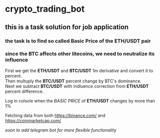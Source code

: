 # crypto_trading_bot

## this is a task solution for job application

### the task is to find so called Basic Price of the **ETH/USDT** pair   
### since the **BTC** affects other litecoins, we need to neutralize its influence

First we get the **ETH/USDT** and **BTC/USDT** 1m derivative and convert it to percent.   
Then multuply the **BTC/USDT** percent change by BTC's dominance.   
Next we subtract **BTC/USDT** with indluence correction from **ETH/USDT** percent difference.   

Log in colsole when the *BASIC PRICE* of **ETH/USDT** changes by more than 1%

Fetching data from both https://binance.com/ and https://coinmarketcap.com/

*soon to add telegram bot for more flexible functionality*
